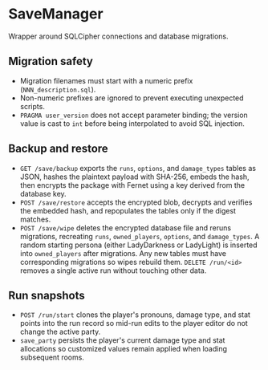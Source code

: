 # SaveManager

Wrapper around SQLCipher connections and database migrations.

## Migration safety
- Migration filenames must start with a numeric prefix (`NNN_description.sql`).
- Non-numeric prefixes are ignored to prevent executing unexpected scripts.
- `PRAGMA user_version` does not accept parameter binding; the version value is
  cast to `int` before being interpolated to avoid SQL injection.

## Backup and restore
- `GET /save/backup` exports the `runs`, `options`, and `damage_types` tables
  as JSON, hashes the plaintext payload with SHA-256, embeds the hash, then
  encrypts the package with Fernet using a key derived from the database key.
- `POST /save/restore` accepts the encrypted blob, decrypts and verifies the
  embedded hash, and repopulates the tables only if the digest matches.
- `POST /save/wipe` deletes the encrypted database file and reruns migrations,
  recreating `runs`, `owned_players`, `options`, and `damage_types`. A random
  starting persona (either LadyDarkness or LadyLight) is inserted into
  `owned_players` after migrations. Any new tables must have corresponding
  migrations so wipes rebuild them.
  `DELETE /run/<id>` removes a single active run without touching other data.

## Run snapshots
- `POST /run/start` clones the player's pronouns, damage type, and stat points
  into the run record so mid-run edits to the player editor do not change the
  active party.
- `save_party` persists the player's current damage type and stat allocations so
  customized values remain applied when loading subsequent rooms.
